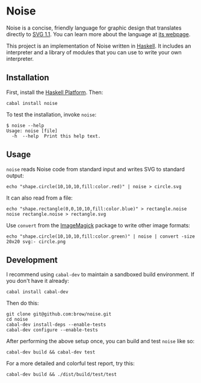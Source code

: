 # Noise

Noise is a concise, friendly language for graphic design that translates directly to [SVG 1.1](http://www.w3.org/TR/SVG11/). You can learn more about the language at [its webpage](http://tombrow.com/noise).

This project is an implementation of Noise written in [Haskell](http://haskell.org). It includes an interpreter and a library of modules that you can use to write your own interpreter.

## Installation

First, install the [Haskell Platform](http://www.haskell.org/platform/). Then:

    cabal install noise

To test the installation, invoke `noise`:

    $ noise --help
    Usage: noise [file]
      -h  --help  Print this help text.

## Usage

`noise` reads Noise code from standard input and writes SVG to standard output:

    echo "shape.circle(10,10,10,fill:color.red)" | noise > circle.svg

It can also read from a file:

    echo "shape.rectangle(0,0,10,10,fill:color.blue)" > rectangle.noise
    noise rectangle.noise > rectangle.svg

Use `convert` from the [ImageMagick](http://www.imagemagick.org/) package to write other image formats:

    echo "shape.circle(10,10,10,fill:color.green)" | noise | convert -size 20x20 svg:- circle.png

## Development

I recommend using `cabal-dev` to maintain a sandboxed build environment. If you don't have it already:

    cabal install cabal-dev

Then do this:

    git clone git@github.com:brow/noise.git
    cd noise
    cabal-dev install-deps --enable-tests
    cabal-dev configure --enable-tests

After performing the above setup once, you can build and test `noise` like so:

    cabal-dev build && cabal-dev test

For a more detailed and colorful test report, try this:

    cabal-dev build && ./dist/build/test/test
